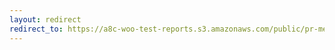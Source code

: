 ```yaml
---
layout: redirect
redirect_to: https://a8c-woo-test-reports.s3.amazonaws.com/public/pr-merge/43093/api/index.html
---
```

